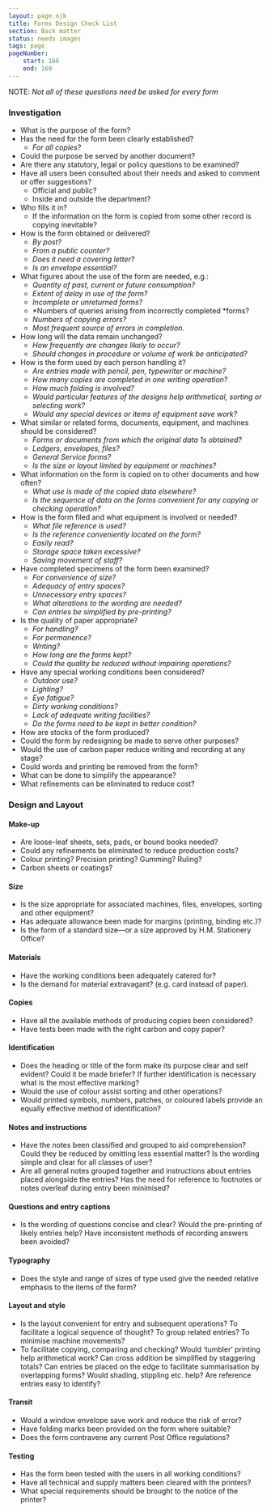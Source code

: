 ```yaml
---
layout: page.njk
title: Forms Design Check List
section: Back matter
status: needs images
tags: page
pageNumber:
    start: 166
    end: 169
---
```

NOTE: *Not all of these questions need be asked for every form*

### Investigation

- What is the purpose of the form?
- Has the need for the form been clearly established?
	- *For all copies?*
- Could the purpose be served by another document?
- Are there any statutory, legal or policy questions to be examined?
- Have all users been consulted about their needs and asked to comment or offer
suggestions?
	- Official and public?
	- Inside and outside the department?
- Who fills it in?
	- If the information on the form is copied from some other record is copying inevitable?
- How is the form obtained or delivered?
	- *By post?*
	- *From a public counter?*
	- *Does it need a covering letter?*
	- *Is an envelope essential?*
- What figures about the use of the form are needed, e.g.:
    - *Quantity of past, current or future consumption?*
    - *Extent of delay in use of the form?*
    - *Incomplete or unreturned forms?*
    - *Numbers of queries arising from incorrectly completed *forms?
    - *Numbers of copying errors?*
    - *Most frequent source of errors in completion.*
- How long will the data remain unchanged?
    - *How frequently are changes likely to occur?*
    - *Should changes in procedure or volume of work be anticipated?*
- How is the form used by each person handling it?
    - *Are entries made with pencil, pen, typewriter or machine?*
    - *How many copies are completed in one writing operation?*
    - *How much folding is involved?*
    - *Would particular features of the designs help arithmetical, sorting or selecting work?*
    - *Would any special devices or items of equipment save work?*
- What similar or related forms, documents, equipment, and machines should be considered?
    - *Forms or documents from which the original data 1s obtained?*
    - *Ledgers, envelopes, files?*
    - *General Service forms?*
    - *Is the size or layout limited by equipment or machines?*
- What information on the form is copied on to other documents and how often?
    - *What use is made of the copied data elsewhere?*
    - *Is the sequence of data on the forms convenient for any copying or checking operation?*
- How is the form filed and what equipment is involved or needed?
    - *What file reference is used?*
    - *Is the reference conveniently located on the form?*
    - *Easily read?*
    - *Storage space taken excessive?*
    - *Saving movement of staff?*
- Have completed specimens of the form been examined?
    - *For convenience of size?*
    - *Adequacy of entry spaces?*
    - *Unnecessary entry spaces?*
    - *What alterations to the wording are needed?*
    - *Can entries be simplified by pre-printing?*
- Is the quality of paper appropriate?
    - *For handling?*
    - *For permanence?*
    - *Writing?*
    - *How long are the forms kept?*
    - *Could the quality be reduced without impairing operations?*
- Have any special working conditions been considered?
    - *Outdoor use?*
    - *Lighting?*
    - *Eye fatigue?*
    - *Dirty working conditions?*
    - *Lack of adequate writing facilities?*
    - *Do the forms need to be kept in better condition?*
- How are stocks of the form produced?
- Could the form by redesigning be made to serve other purposes?
- Would the use of carbon paper reduce writing and recording at any stage?
- Could words and printing be removed from the form?
- What can be done to simplify the appearance?
- What refinements can be eliminated to reduce cost?

### Design and Layout

#### Make-up

- Are loose-leaf sheets, sets, pads, or bound books needed?
- Could any refinements be eliminated to reduce production costs?
- Colour printing? Precision printing? Gumming? Ruling?
- Carbon sheets or coatings?

#### Size

- Is the size appropriate for associated machines, files, envelopes, sorting and other equipment?
- Has adequate allowance been made for margins (printing, binding etc.)?
- Is the form of a standard size—or a size approved by H.M. Stationery Office?

#### Materials

- Have the working conditions been adequately catered for?
- Is the demand for material extravagant? (e.g. card instead of paper).

#### Copies

- Have all the available methods of producing copies been considered?
- Have tests been made with the right carbon and copy paper?

#### Identification

- Does the heading or title of the form make its purpose clear and self evident? Could it be made briefer? If further identification is necessary what is the most effective marking?
- Would the use of colour assist sorting and other operations?
- Would printed symbols, numbers, patches, or coloured labels provide an equally effective method of identification?

#### Notes and instructions

- Have the notes been classified and grouped to aid comprehension? Could they be reduced by omitting less essential matter? Is the wording simple and clear for all classes of user?
- Are all general notes grouped together and instructions about entries placed alongside the entries? Has the need for reference to footnotes or notes overleaf during entry been minimised?

#### Questions and entry captions

- Is the wording of questions concise and clear?
Would the pre-printing of likely entries help?
Have inconsistent methods of recording answers been avoided?

#### Typography

- Does the style and range of sizes of type used give the needed relative emphasis to the items of the form?

#### Layout and style

- Is the layout convenient for entry and subsequent operations? To facilitate a logical sequence of thought? To group related entries? To minimise machine movements?
- To facilitate copying, comparing and checking? Would ‘tumbler’ printing help arithmetical work? Can cross addition be simplified by staggering totals? Can entries be placed on the edge to facilitate summarisation by overlapping forms? Would shading, stippling etc. help? Are reference entries easy to identify?

#### Transit

- Would a window envelope save work and reduce the risk of error?
- Have folding marks been provided on the form where suitable?
- Does the form contravene any current Post Office regulations?

#### Testing

- Has the form been tested with the users in all working conditions?
- Have all technical and supply matters been cleared with the printers?
- What special requirements should be brought to the notice of the printer?
